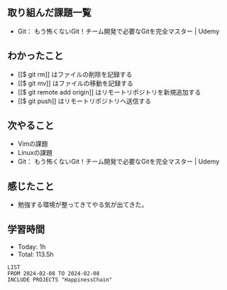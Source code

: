 ## 取り組んだ課題一覧
- Git： もう怖くないGit！チーム開発で必要なGitを完全マスター | Udemy
## わかったこと
- [[$ git rm]] はファイルの削除を記録する
- [[$ git mv]] はファイルの移動を記録する
- [[$ git remote add origin]] はリモートリポジトリを新規追加する
- [[$ git push]] はリモートリポジトリへ送信する
## 次やること
- Vimの課題
- Linuxの課題
- Git： もう怖くないGit！チーム開発で必要なGitを完全マスター | Udemy
## 感じたこと
- 勉強する環境が整ってきてやる気が出てきた。
## 学習時間
- Today: 1h
- Total: 113.5h

```toggl
LIST
FROM 2024-02-08 TO 2024-02-08
INCLUDE PROJECTS "HappinessChain"
```
